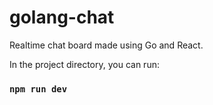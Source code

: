 # golang-chat

Realtime chat board made using Go and React.

In the project directory, you can run:

### `npm run dev`

